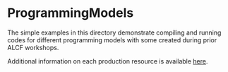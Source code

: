 # ProgrammingModels

The simple examples in this directory demonstrate compiling and running codes for different programming models with some created during prior ALCF workshops.

Additional information on each production resource is available [here][1].

[1]: <https://www.alcf.anl.gov/support-center>
